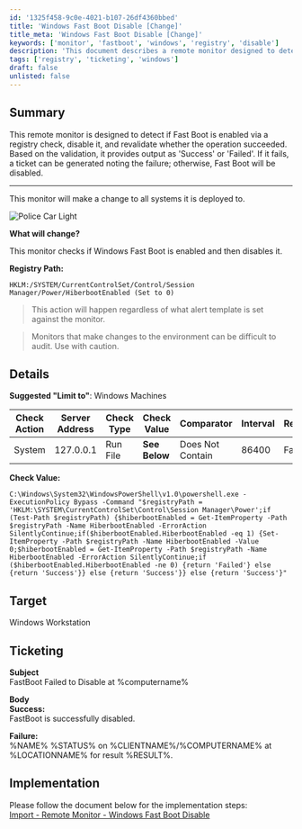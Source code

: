 ```yaml
---
id: '1325f458-9c0e-4021-b107-26df4360bbed'
title: 'Windows Fast Boot Disable [Change]'
title_meta: 'Windows Fast Boot Disable [Change]'
keywords: ['monitor', 'fastboot', 'windows', 'registry', 'disable']
description: 'This document describes a remote monitor designed to detect if Windows Fast Boot is enabled via a registry check, disable it, and validate the change. If the operation fails, a ticket is generated noting the failure; otherwise, it confirms successful disabling of Fast Boot.'
tags: ['registry', 'ticketing', 'windows']
draft: false
unlisted: false
---
```


## Summary

This remote monitor is designed to detect if Fast Boot is enabled via a registry check, disable it, and revalidate whether the operation succeeded. Based on the validation, it provides output as 'Success' or 'Failed'. If it fails, a ticket can be generated noting the failure; otherwise, Fast Boot will be disabled.

---

This monitor will make a change to all systems it is deployed to.

![Police Car Light](https://c.tenor.com/8vSJsVW-1pQAAAAj/police-car-light-joypixels.gif)

**What will change?**

This monitor checks if Windows Fast Boot is enabled and then disables it.

**Registry Path:**
```
HKLM:/SYSTEM/CurrentControlSet/Control/Session Manager/Power/HiberbootEnabled (Set to 0)
```

> This action will happen regardless of what alert template is set against the monitor.

> Monitors that make changes to the environment can be difficult to audit. Use with caution.

## Details

**Suggested "Limit to"**: Windows Machines

| Check Action | Server Address | Check Type | Check Value | Comparator | Interval | Result |
|--------------|----------------|-------------|--------------|------------|----------|--------|
| System       | 127.0.0.1      | Run File    | **See Below** | Does Not Contain | 86400 | Failed |

**Check Value:**
```shell
C:\Windows\System32\WindowsPowerShell\v1.0\powershell.exe -ExecutionPolicy Bypass -Command "$registryPath = 'HKLM:\SYSTEM\CurrentControlSet\Control\Session Manager\Power';if (Test-Path $registryPath) {$hiberbootEnabled = Get-ItemProperty -Path $registryPath -Name HiberbootEnabled -ErrorAction SilentlyContinue;if($hiberbootEnabled.HiberbootEnabled -eq 1) {Set-ItemProperty -Path $registryPath -Name HiberbootEnabled -Value 0;$hiberbootEnabled = Get-ItemProperty -Path $registryPath -Name HiberbootEnabled -ErrorAction SilentlyContinue;if ($hiberbootEnabled.HiberbootEnabled -ne 0) {return 'Failed'} else {return 'Success'}} else {return 'Success'}} else {return 'Success'}"
```

## Target

Windows Workstation

## Ticketing

**Subject**  
FastBoot Failed to Disable at %computername%

**Body**  
**Success:**  
FastBoot is successfully disabled.  

**Failure:**  
%NAME% %STATUS% on %CLIENTNAME%/%COMPUTERNAME% at %LOCATIONNAME% for result %RESULT%.

## Implementation

Please follow the document below for the implementation steps:  
[Import - Remote Monitor - Windows Fast Boot Disable](<./Import- Windows Fast Boot disable Change.md>)
